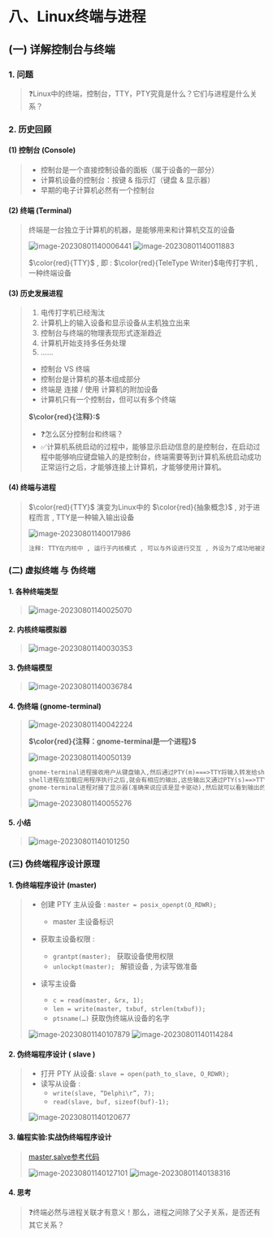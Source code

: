 # 八、Linux终端与进程

## (一) 详解控制台与终端

### 1. 问题

>❓Linux中的终端，控制台，TTY，PTY究竟是什么？它们与进程是什么关系？

### 2. 历史回顾

#### (1) 控制台 (Console)

>- 控制台是一个直接控制设备的面板（属于设备的一部分）
>- 计算机设备的控制台：按键 & 指示灯（键盘 & 显示器）
>- 早期的电子计算机必然有一个控制台

#### (2) 终端 (Terminal)

>终端是一台独立于计算机的机器，是能够用来和计算机交互的设备
>
><img src="photo/image-20230801140006441.png" alt="image-20230801140006441" />
>
><img src="photo/image-20230801140011883.png" alt="image-20230801140011883" />
>
>$\color{red}{TTY}$ , 即 : $\color{red}{TeleType Writer}$电传打字机 , 一种终端设备

#### (3) 历史发展进程

>1. 电传打字机已经淘汰
>2.  计算机上的输入设备和显示设备从主机独立出来
>3.  控制台与终端的物理表现形式逐渐趋近
>4.  计算机开始支持多任务处理
>5.  ……
>
>- 控制台 VS 终端
>  - 控制台是计算机的基本组成部分
>  - 终端是 连接 / 使用 计算机的附加设备
>  - 计算机只有一个控制台，但可以有多个终端
>
>**$\color{red}{注释}:$**
>
>- ❓怎么区分控制台和终端？
>- ✅计算机系统启动的过程中，能够显示启动信息的是控制台，在启动过程中能够响应键盘输入的是控制台，终端需要等到计算机系统启动成功正常运行之后，才能够连接上计算机，才能够使用计算机。

#### (4) 终端与进程

>$\color{red}{TTY}$ 演变为Linux中的 $\color{red}{抽象概念}$ , 对于进程而言 , TTY是一种输入输出设备
>
><img src="photo/image-20230801140017986.png" alt="image-20230801140017986" />
>
>```tex
>注释: TTY在内核中 , 运行于内核模式 , 可以与外设进行交互 , 外设为了成功地被进程所使用 , 就必须在驱动程序的层面上去满足TTY的抽象概念的要求(TTY规则)。
>```
>

### (二) 虚拟终端 与 伪终端

#### 1. 各种终端类型

><img src="photo/image-20230801140025070.png" alt="image-20230801140025070" />

#### 2. 内核终端模拟器

><img src="photo/image-20230801140030353.png" alt="image-20230801140030353" />

#### 3. 伪终端模型

><img src="photo/image-20230801140036784.png" alt="image-20230801140036784" />

#### 4. 伪终端 (gnome-terminal)

><img src="photo/image-20230801140042224.png" alt="image-20230801140042224" />
>
>**$\color{red}{注释：gnome-terminal是一个进程}$**
>
><img src="photo/image-20230801140050139.png" alt="image-20230801140050139" />
>
>```tex
>gnome-terminal进程接收用户从键盘输入,然后通过PTY(m)===>TTY将输入转发给shell进程，
>shell进程在加载应用程序执行之后,就会有相应的输出,这些输出又通过PTY(s)==>TTY转给gnome-terminal进程
>gnome-terminal进程对接了显示器(准确来说应该是显卡驱动),然后就可以看到输出的数据在显示器显示出来
>```
>
><img src="photo/image-20230801140055276.png" alt="image-20230801140055276" />

#### 5. 小结

><img src="photo/image-20230801140101250.png" alt="image-20230801140101250" />

### (三) 伪终端程序设计原理

#### 1. 伪终端程序设计 (master)

>- 创建 PTY 主从设备 : `master = posix_openpt(O_RDWR);`
>   - master 主设备标识
>
>- 获取主设备权限 : 
>   - `grantpt(master); ` 获取设备使用权限
>   - `unlockpt(master); ` 解锁设备 , 为读写做准备
>
>- 读写主设备
>   - `c = read(master, &rx, 1);`
>   - `len = write(master, txbuf, strlen(txbuf));`
>   - `ptsname(…)` 获取伪终端从设备的名字
>
><img src="photo/image-20230801140107879.png" alt="image-20230801140107879" />
>
><img src="photo/image-20230801140114284.png" alt="image-20230801140114284" />

#### 2. 伪终端程序设计 ( slave )

>- 打开 PTY 从设备: `slave = open(path_to_slave, O_RDWR);`
>- 读写从设备 : 
>   - `write(slave, “Delphi\r”, 7);`
>   - `read(slave, buf, sizeof(buf)-1);`
>
><img src="photo/image-20230801140120677.png" alt="image-20230801140120677" />

#### 3. 编程实验:实战伪终端程序设计

>[master,salve参考代码](https://github.com/WONGZEONJYU/Linux_System_Program/tree/main/7.terminal)
>
><img src="photo/image-20230801140127101.png" alt="image-20230801140127101" />
>
><img src="photo/image-20230801140138316.png" alt="image-20230801140138316" />

#### 4. 思考

>❓终端必然与进程关联才有意义！那么，进程之间除了父子关系，是否还有其它关系？
